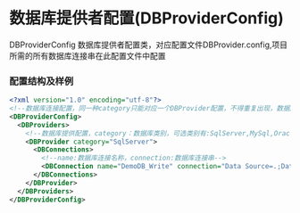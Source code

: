 # 数据库提供者配置(DBProviderConfig)
DBProviderConfig 数据库提供者配置类，对应配置文件DBProvider.config,项目所需的所有数据库连接串在此配置文件中配置

### 配置结构及样例
```xml
<?xml version="1.0" encoding="utf-8"?>
<!--数据库连接配置，同一种category只能对应一个DBProvider配置，不得重复出现，数据库连接串请在对应DBConnections节点下添加-->
<DBProviderConfig>
  <DBProviders>
    <!--数据库提供配置，category：数据库类别，可选类别有:SqlServer,MySql,Oracle,Access,MongoDB-->
    <DBProvider category="SqlServer">
      <DBConnections>
        <!--name:数据库连接名称，connection:数据库连接串-->
        <DBConnection name="DemoDB_Write" connection="Data Source=.;Database=UtourDemoDB;User ID=sa;Password=******"/>
      </DBConnections>
    </DBProvider>
  </DBProviders>
</DBProviderConfig>
```
